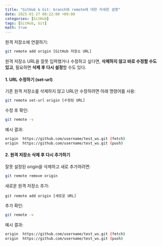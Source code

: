 ```yaml
---
title: "GitHub & Git: branch와 remote에 대한 자세한 설명"
date: 2025-01-27 00:22:00 +09:00
categories: [GitHub]
tags: [GitHub, Git]
math: true
---
```








원격 저장소에 연결하기:

```bash
git remote add origin [GitHub 저장소 URL]
```



원격 저장소 URL을 잘못 입력했거나 수정하고 싶다면, **삭제하지 않고 바로 수정할 수도 있고**, 필요하면 **삭제 후 다시 설정**할 수도 있다.

#### 1. URL 수정하기 (set-url)

기존 원격 저장소를 삭제하지 않고 URL만 수정하려면 아래 명령어를 사용:

```bash
git remote set-url origin [수정된 URL]
```

수정 후 확인:

```bash
git remote -v
```

예시 결과:

```bash
origin  https://github.com/username/test_ws.git (fetch)
origin  https://github.com/username/test_ws.git (push)
```



#### 2. 원격 저장소 삭제 후 다시 추가하기

잘못 설정된 origin을 삭제하고 새로 추가하려면:

```bash
git remote remove origin
```

새로운 원격 저장소 추가:

```
git remote add origin [새로운 URL]
```

추가 확인:

```bash
git remote -v
```

예시 결과:

```bash
origin  https://github.com/username/test_ws.git (fetch)
origin  https://github.com/username/test_ws.git (push)
```

